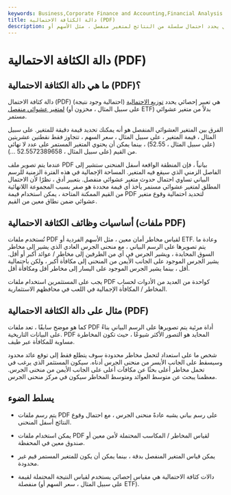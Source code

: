 ```yaml
---
keywords: Business,Corporate Finance and Accounting,Financial Analysis
title: دالة الكثافة الاحتمالية (PDF)
description: دالة كثافة الاحتمال هي تعبير إحصائي يحدد احتمال سلسلة من النتائج لمتغير منفصل ، مثل الأسهم أو ETF.
---
```


# دالة الكثافة الاحتمالية (PDF)
## ما هي دالة الكثافة الاحتمالية (PDF)؟

دالة كثافة الاحتمال (PDF) هي تعبير إحصائي يحدد [توزيع الاحتمالية](/probabilitydistribution) (احتمالية وجود نتيجة) [لمتغير عشوائي منفصل](/random-variable) (على سبيل المثال ، مخزون أو ETF) بدلاً من متغير عشوائي مستمر.

الفرق بين المتغير العشوائي المنفصل هو أنه يمكنك تحديد قيمة دقيقة للمتغير. على سبيل المثال ، قيمة المتغير ، على سبيل المثال ، سعر السهم ، تتجاوز فقط نقطتين عشريتين (على سبيل المثال ، 52.55) ، بينما يمكن أن يحتوي المتغير المستمر على عدد لا نهائي من القيم (على سبيل المثال ، 52.5572389658 ...).

عندما يتم تصوير ملف PDF بيانياً ، فإن المنطقة الواقعة أسفل المنحنى ستشير إلى الفاصل الزمني الذي سيقع فيه المتغير. المساحة الإجمالية في هذه الفترة الزمنية للرسم البياني تساوي احتمال حدوث متغير عشوائي منفصل. بتعبير أدق ، نظرًا لأن الاحتمال المطلق لمتغير عشوائي مستمر يأخذ أي قيمة محددة هو صفر بسبب المجموعة اللانهائية من القيم الممكنة المتاحة ، يمكن استخدام قيمة PDF لتحديد احتمالية وقوع متغير عشوائي ضمن نطاق معين من القيم.

## أساسيات وظائف الكثافة الاحتمالية (ملفات PDF)

تُستخدم ملفات PDF لقياس مخاطر أمان معين ، مثل الأسهم الفردية أو ETF. وعادة ما يتم تصويرها على الرسم البياني ، مع منحنى الجرس العادي الذي يشير إلى مخاطر السوق المحايدة ، ويشير الجرس في أي من الطرفين إلى مخاطر / عوائد أكبر أو أقل. يشير الجرس الموجود على الجانب الأيمن من المنحنى إلى مكافأة أكبر ، ولكن باحتمالية أقل ، بينما يشير الجرس الموجود على اليسار إلى مخاطر أقل ومكافأة أقل.

يجب على المستثمرين استخدام ملفات PDF كواحدة من العديد من الأدوات لحساب المخاطر / المكافأة الإجمالية في اللعب في محافظهم الاستثمارية.

## مثال على دالة الكثافة الاحتمالية (PDF)

كما هو موضح سابقًا ، تعد ملفات PDF أداة مرئية يتم تصويرها على الرسم البياني بناءً على البيانات التاريخية. PDF المحايد هو التصور الأكثر شيوعًا ، حيث تكون المخاطرة مساوية للمكافأة عبر طيف.

شخص ما على استعداد لتحمل مخاطر محدودة سوف يتطلع فقط إلى توقع عائد محدود وسيسقط على الجانب الأيسر من منحنى الجرس أدناه. سيكون المستثمر الذي يرغب في تحمل مخاطر أعلى بحثًا عن مكافآت أعلى على الجانب الأيمن من منحنى الجرس. معظمنا يبحث عن متوسط العوائد ومتوسط المخاطر سيكون في مركز منحنى الجرس.

## يسلط الضوء

- يتم رسم ملفات PDF على رسم بياني يشبه عادةً منحنى الجرس ، مع احتمال وقوع النتائج أسفل المنحنى.

- يمكن استخدام ملفات PDF لقياس المخاطر / المكاسب المحتملة لأمن معين أو صندوق معين في المحفظة.

- يمكن قياس المتغير المنفصل بدقة ، بينما يمكن أن يكون للمتغير المستمر قيم غير محدودة.

- دالات كثافة الاحتمالية هي مقياس إحصائي يستخدم لقياس النتيجة المحتملة لقيمة منفصلة (على سبيل المثال ، سعر السهم أو ETF).

